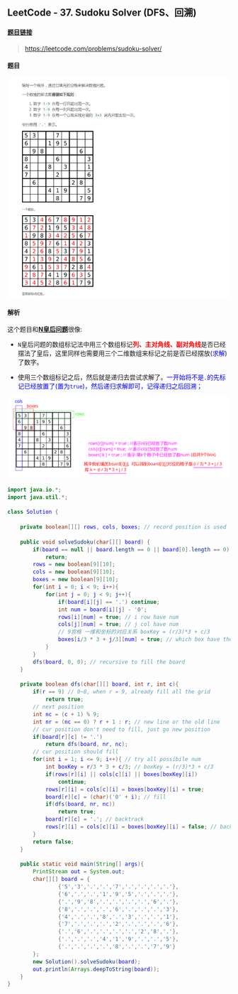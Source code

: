 ﻿## LeetCode - 37. Sudoku Solver (DFS、回溯)
#### [题目链接](https://leetcode.com/problems/sudoku-solver/)

> https://leetcode.com/problems/sudoku-solver/

#### 题目
![在这里插入图片描述](images/37_t.png)
#### 解析
这个题目和[**N皇后问题**](https://blog.csdn.net/zxzxzx0119/article/details/81840774)很像: 

* `N`皇后问题的数组标记法中用三个数组标记<font color = red>**列、主对角线、副对角线**</font>是否已经摆法了皇后，这里同样也需要用三个二维数组来标记之前是否已经摆放(<font color = blue>求解</font>)了数字。

* 使用三个数组标记之后，然后就是递归去尝试求解了。<font color = blue>一开始将不是`.`的先标记已经放置了(置为`true`)，然后递归求解即可，记得递归之后回溯；


![在这里插入图片描述](images/37_s.png)

```java
import java.io.*;
import java.util.*;

class Solution {

    private boolean[][] rows, cols, boxes; // record position is used 

    public void solveSudoku(char[][] board) {
        if(board == null || board.length == 0 || board[0].length == 0)
            return; 
        rows = new boolean[9][10]; 
        cols = new boolean[9][10]; 
        boxes = new boolean[9][10];
        for(int i = 0; i < 9; i++){ 
            for(int j = 0; j < 9; j++){ 
                if(board[i][j] == '.') continue; 
                int num = board[i][j] - '0';
                rows[i][num] = true; // i row have num
                cols[j][num] = true; // j col have num
                // 9宫格 一维和坐标的对应关系 boxKey = (r/3)*3 + c/3
                boxes[i/3 * 3 + j/3][num] = true; // which box have the num
            }
        }
        dfs(board, 0, 0); // recursive to fill the board
    }

    private boolean dfs(char[][] board, int r, int c){
        if(r == 9) // 0~8, when r = 9, already fill all the grid
            return true;
        // next position
        int nc = (c + 1) % 9; 
        int nr = (nc == 0) ? r + 1 : r; // new line or the old line
        // cur position don't need to fill, just go new position
        if(board[r][c] != '.')
            return dfs(board, nr, nc); 
        // cur position should fill
        for(int i = 1; i <= 9; i++){ // try all possibile num
            int boxKey = r/3 * 3 + c/3; // boxKey = (r/3)*3 + c/3
            if(rows[r][i] || cols[c][i] || boxes[boxKey][i])
                continue;
            rows[r][i] = cols[c][i] = boxes[boxKey][i] = true;
            board[r][c] = (char)('0' + i); // fill
            if(dfs(board, nr, nc))
                return true;
            board[r][c] = '.'; // backtrack
            rows[r][i] = cols[c][i] = boxes[boxKey][i] = false; // backtrack
        }
        return false;
    }

    public static void main(String[] args){
        PrintStream out = System.out;
        char[][] board = {
                {'5','3','.','.','7','.','.','.','.'},
                {'6','.','.','1','9','5','.','.','.'},
                {'.','9','8','.','.','.','.','6','.'},
                {'8','.','.','.','6','.','.','.','3'},
                {'4','.','.','8','.','3','.','.','1'},
                {'7','.','.','.','2','.','.','.','6'},
                {'.','6','.','.','.','.','2','8','.'},
                {'.','.','.','4','1','9','.','.','5'},
                {'.','.','.','.','8','.','.','7','9'}
        };
        new Solution().solveSudoku(board);
        out.println(Arrays.deepToString(board));
    }
}
```

